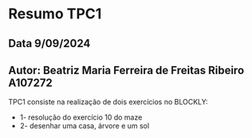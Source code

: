 # Resumo TPC1
## Data 9/09/2024
## Autor: Beatriz Maria Ferreira de Freitas Ribeiro A107272 

TPC1 consiste na realização de dois exercícios no BLOCKLY:
* 1- resolução do exercício 10 do maze
* 2- desenhar uma casa, árvore e um sol
